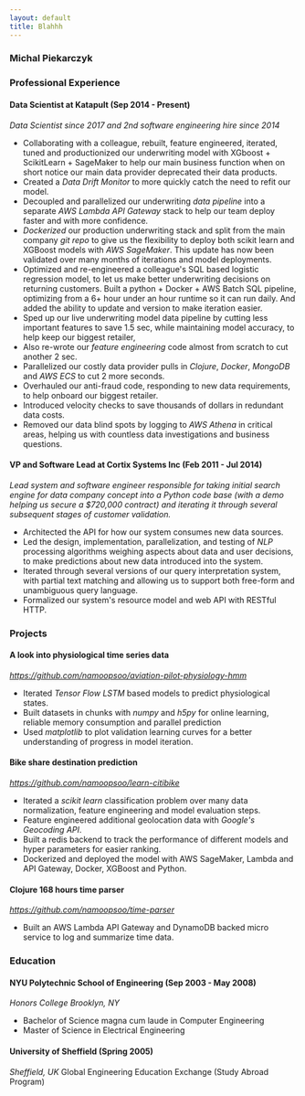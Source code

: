 ```yaml
---
layout: default
title: Blahhh
---
```


### Michal Piekarczyk

### Professional Experience

#### Data Scientist at Katapult (Sep 2014 - Present)
_Data Scientist since 2017 and 2nd software engineering hire since 2014_
* Collaborating with a colleague, rebuilt, feature engineered, iterated, tuned and productionized our underwriting model with XGboost + ScikitLearn + SageMaker to help our main business function when on short notice our main data provider deprecated their data products.
* Created a *Data Drift Monitor* to more quickly catch the need to refit our model.
* Decoupled and parallelized our underwriting *data pipeline* into a separate *AWS Lambda API Gateway* stack to help our team deploy faster and with more confidence.
* *Dockerized* our production underwriting stack and split from the main company *git repo* to give us the flexibility to deploy both scikit learn and XGBoost models with *AWS SageMaker*. This update has now been validated over many months of iterations and model deployments.
*  Optimized and re-engineered a colleague's SQL based logistic regression model, to let us make better underwriting decisions on returning customers. Built a python + Docker + AWS Batch SQL pipeline, optimizing from a 6+ hour under an hour runtime so it can run daily. And added the ability to update and version to make iteration easier.
* Sped up our live underwriting model data pipeline by cutting less important features to save 1.5 sec, while maintaining model accuracy, to help keep our biggest retailer,
* Also re-wrote our *feature engineering* code almost from scratch to cut another 2 sec.
* Parallelized our costly data provider pulls in *Clojure*, *Docker*, *MongoDB* and *AWS ECS* to cut 2 more seconds.
* Overhauled our anti-fraud code, responding to new data requirements, to help onboard our biggest retailer.
* Introduced velocity checks to save thousands of dollars in redundant data costs.
* Removed our data blind spots by logging to *AWS Athena* in critical areas, helping us with countless data investigations and business questions.

#### VP and Software Lead at Cortix Systems Inc (Feb 2011 - Jul 2014)
_Lead system and software engineer responsible for taking initial search engine for data company concept into a Python code base (with a demo helping us secure a \$720,000 contract) and iterating it through several subsequent stages of customer validation._
* Architected the API for how our system consumes new data sources.
* Led the design, implementation, parallelization, and testing of *NLP* processing algorithms weighing aspects about data and user decisions, to make predictions about new data introduced into the system.
* Iterated through several versions of our query interpretation system, with partial text matching and allowing us to support both free-form and unambiguous query language.
* Formalized our system's resource model and web API with RESTful HTTP.

### Projects

#### A look into physiological time series data
_https://github.com/namoopsoo/aviation-pilot-physiology-hmm_
* Iterated *Tensor Flow* *LSTM* based models to predict physiological states.
* Built datasets in chunks with *numpy* and *h5py* for online learning, reliable memory consumption and parallel prediction
* Used *matplotlib* to plot validation learning curves for a better understanding of progress in model iteration.

#### Bike share destination prediction
_https://github.com/namoopsoo/learn-citibike_

* Iterated a *scikit learn* classification problem over many data normalization, feature engineering and model evaluation steps.
* Feature engineered additional geolocation data with *Google's Geocoding API*.
* Built a redis backend to track the performance of different models and hyper parameters for easier ranking.
* Dockerized and deployed the model with AWS SageMaker, Lambda and API Gateway, Docker, XGBoost and Python.

#### Clojure 168 hours time parser
_https://github.com/namoopsoo/time-parser_

* Built an AWS Lambda API Gateway and DynamoDB backed micro service to log and summarize time data.


### Education

#### NYU Polytechnic School of Engineering (Sep 2003 - May 2008)
_Honors College Brooklyn, NY_
* Bachelor of Science magna cum laude in Computer Engineering
* Master of Science in Electrical Engineering

#### University of Sheffield  (Spring 2005)
_Sheffield, UK_
Global Engineering Education Exchange (Study Abroad Program)
